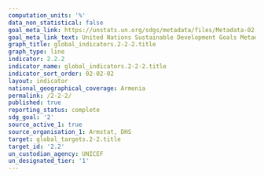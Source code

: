 ```yaml
---
computation_units: '%'
data_non_statistical: false
goal_meta_link: https://unstats.un.org/sdgs/metadata/files/Metadata-02-02-02a.pdf
goal_meta_link_text: United Nations Sustainable Development Goals Metadata (pdf 232kB)
graph_title: global_indicators.2-2-2.title
graph_type: line
indicator: 2.2.2
indicator_name: global_indicators.2-2-2.title
indicator_sort_order: 02-02-02
layout: indicator
national_geographical_coverage: Armenia
permalink: /2-2-2/
published: true
reporting_status: complete
sdg_goal: '2'
source_active_1: true
source_organisation_1: Armstat, DHS
target: global_targets.2-2.title
target_id: '2.2'
un_custodian_agency: UNICEF
un_designated_tier: '1'
---
```

